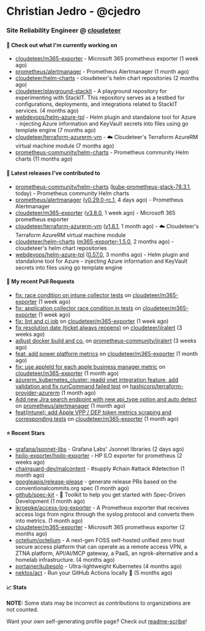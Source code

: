 # Christian Jedro - @cjedro
### Site Reliability Engineer @ [cloudeteer](https://cloudeteer.de/)

#### 👷 Check out what I'm currently working on

- [cloudeteer/m365-exporter](https://github.com/cloudeteer/m365-exporter) - Microsoft 365 prometheus exporter (1 week ago)
- [prometheus/alertmanager](https://github.com/prometheus/alertmanager) - Prometheus Alertmanager (1 month ago)
- [cloudeteer/helm-charts](https://github.com/cloudeteer/helm-charts) - cloudeteer&#39;s helm chart repositories (2 months ago)
- [cloudeteer/playground-stackit](https://github.com/cloudeteer/playground-stackit) - A playground repository for experimenting with StackIT. This repository serves as a testbed for configurations, deployments, and integrations related to StackIT services. (4 months ago)
- [webdevops/helm-azure-tpl](https://github.com/webdevops/helm-azure-tpl) - Helm plugin and standalone tool for Azure - injecting Azure information and KeyVault secrets into files using go template engine (7 months ago)
- [cloudeteer/terraform-azurerm-vm](https://github.com/cloudeteer/terraform-azurerm-vm) - ☁️ Cloudeteer&#39;s Terraform AzureRM virtual machine module (7 months ago)
- [prometheus-community/helm-charts](https://github.com/prometheus-community/helm-charts) - Prometheus community Helm charts (11 months ago)

#### 🔭 Latest releases I've contributed to

- [prometheus-community/helm-charts](https://github.com/prometheus-community/helm-charts) ([kube-prometheus-stack-78.3.1](https://github.com/prometheus-community/helm-charts/releases/tag/kube-prometheus-stack-78.3.1), today) - Prometheus community Helm charts
- [prometheus/alertmanager](https://github.com/prometheus/alertmanager) ([v0.29.0-rc.1](https://github.com/prometheus/alertmanager/releases/tag/v0.29.0-rc.1), 4 days ago) - Prometheus Alertmanager
- [cloudeteer/m365-exporter](https://github.com/cloudeteer/m365-exporter) ([v3.8.0](https://github.com/cloudeteer/m365-exporter/releases/tag/v3.8.0), 1 week ago) - Microsoft 365 prometheus exporter
- [cloudeteer/terraform-azurerm-vm](https://github.com/cloudeteer/terraform-azurerm-vm) ([v1.6.1](https://github.com/cloudeteer/terraform-azurerm-vm/releases/tag/v1.6.1), 1 month ago) - ☁️ Cloudeteer&#39;s Terraform AzureRM virtual machine module
- [cloudeteer/helm-charts](https://github.com/cloudeteer/helm-charts) ([m365-exporter-1.5.0](https://github.com/cloudeteer/helm-charts/releases/tag/m365-exporter-1.5.0), 2 months ago) - cloudeteer&#39;s helm chart repositories
- [webdevops/helm-azure-tpl](https://github.com/webdevops/helm-azure-tpl) ([0.57.0](https://github.com/webdevops/helm-azure-tpl/releases/tag/0.57.0), 3 months ago) - Helm plugin and standalone tool for Azure - injecting Azure information and KeyVault secrets into files using go template engine

#### 🔨 My recent Pull Requests

- [fix: race condition on intune collector tests](https://github.com/cloudeteer/m365-exporter/pull/81) on [cloudeteer/m365-exporter](https://github.com/cloudeteer/m365-exporter) (1 week ago)
- [fix: application collector race condition in tests](https://github.com/cloudeteer/m365-exporter/pull/70) on [cloudeteer/m365-exporter](https://github.com/cloudeteer/m365-exporter) (1 week ago)
- [fix: lint and ci job](https://github.com/cloudeteer/m365-exporter/pull/69) on [cloudeteer/m365-exporter](https://github.com/cloudeteer/m365-exporter) (1 week ago)
- [fix resolution date (ticket always reopens)](https://github.com/cloudeteer/jiralert/pull/4) on [cloudeteer/jiralert](https://github.com/cloudeteer/jiralert) (3 weeks ago)
- [adjust docker build and co.](https://github.com/prometheus-community/jiralert/pull/207) on [prometheus-community/jiralert](https://github.com/prometheus-community/jiralert) (3 weeks ago)
- [feat: add power platform metrics](https://github.com/cloudeteer/m365-exporter/pull/65) on [cloudeteer/m365-exporter](https://github.com/cloudeteer/m365-exporter) (1 month ago)
- [fix: use appleId for each apple business manager metric](https://github.com/cloudeteer/m365-exporter/pull/64) on [cloudeteer/m365-exporter](https://github.com/cloudeteer/m365-exporter) (1 month ago)
- [azurerm_kubernetes_cluster: readd vnet integration feature, add validation and fix runCommand failed test](https://github.com/hashicorp/terraform-provider-azurerm/pull/30576) on [hashicorp/terraform-provider-azurerm](https://github.com/hashicorp/terraform-provider-azurerm) (1 month ago)
- [Add new Jira search endpoint with new api_type option and auto detect](https://github.com/prometheus/alertmanager/pull/4542) on [prometheus/alertmanager](https://github.com/prometheus/alertmanager) (1 month ago)
- [feat(intune): add Apple VPP / DEP token metrics scraping and corresponding tests](https://github.com/cloudeteer/m365-exporter/pull/61) on [cloudeteer/m365-exporter](https://github.com/cloudeteer/m365-exporter) (1 month ago)

#### ⭐ Recent Stars

- [grafana/jsonnet-libs](https://github.com/grafana/jsonnet-libs) - Grafana Labs&#39; Jsonnet libraries (2 days ago)
- [hpilo-exporter/hpilo-exporter](https://github.com/hpilo-exporter/hpilo-exporter) - HP ILO exporter for prometheus (2 weeks ago)
- [chainguard-dev/malcontent](https://github.com/chainguard-dev/malcontent) - #supply #chain #attack #detection (1 month ago)
- [googleapis/release-please](https://github.com/googleapis/release-please) - generate release PRs based on the conventionalcommits.org spec (1 month ago)
- [github/spec-kit](https://github.com/github/spec-kit) - 💫 Toolkit to help you get started with Spec-Driven Development (1 month ago)
- [jkroepke/access-log-exporter](https://github.com/jkroepke/access-log-exporter) - A Prometheus exporter that receives access logs from nginx through the syslog protocol and converts them into metrics. (1 month ago)
- [cloudeteer/m365-exporter](https://github.com/cloudeteer/m365-exporter) - Microsoft 365 prometheus exporter (2 months ago)
- [octelium/octelium](https://github.com/octelium/octelium) - A next-gen FOSS self-hosted unified zero trust secure access platform that can operate as a remote access VPN, a ZTNA platform, API/AI/MCP gateway, a PaaS, an ngrok-alternative and a homelab infrastructure. (4 months ago)
- [portainer/kubesolo](https://github.com/portainer/kubesolo) - Ultra-lightweight Kubernetes (4 months ago)
- [nektos/act](https://github.com/nektos/act) - Run your GitHub Actions locally 🚀 (5 months ago)

#### 📈 Stats

**NOTE:** Some stats may be incorrect as contributions to organizations
are not counted.


Want your own self-generating profile page? Check out [readme-scribe](https://github.com/muesli/readme-scribe)!